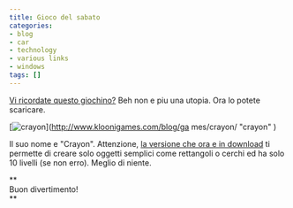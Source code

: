 ```yaml
---
title: Gioco del sabato
categories:
- blog
- car
- technology
- various links
- windows
tags: []
---
```

[Vi ricordate questo giochino?](http://www.diegor.it/2007/11/16/che-figata/
"http://www.diegor.it/2007/11/16/che-figata/" ) Beh non e piu una utopia. Ora
lo potete scaricare.

[]({{site.url}}/images/crayon.jpg "crayon" )

[![crayon]({{site.url}}/images/crayon.jpg)](http://www.kloonigames.com/blog/ga
mes/crayon/ "crayon" )

Il suo nome e "Crayon". Attenzione, [la versione che ora e in
download](http://www.kloonigames.com/blog/games/crayon/
"http://www.kloonigames.com/blog/games/crayon/" ) ti permette di creare solo
oggetti semplici come rettangoli o cerchi ed ha solo 10 livelli (se non erro).
Meglio di niente.

**  
Buon divertimento!  
**  

